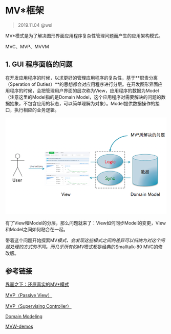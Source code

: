 # MV*框架

> 2019.11.04 @wsl

MV*模式是为了解决图形界面应用程序复杂性管理问题而产生的应用架构模式。

MVC、MVP、MVVM

## 1. GUI 程序面临的问题

在开发应用程序的时候，以求更好的管理应用程序的复杂性，基于**职责分离（Speration of Duties）**的思想都会对应用程序进行分层。在开发图形界面应用程序的时候，会把管理用户界面的层次称为View，应用程序的数据为Model（注意这里的Model指的是Domain Model，这个应用程序对需要解决的问题的数据抽象，不包含应用的状态，可以简单理解为对象）。Model提供数据操作的接口，执行相应的业务逻辑。

![img](.\images\gui.jpg)

有了View和Model的分层，那么问题就来了：View如何同步Model的变更，View和Model之间如何粘合在一起。

带着这个问题开始探索MV*模式，会发现这些模式之间的差异可以归纳为对这个问题处理的方式的不同。而几乎所有的MV*模式都是经典的Smalltalk-80 MVC的修改版。















## 参考链接

[界面之下：还原真实的MV*模式](https://github.com/livoras/blog/issues/11)

[MVP（Passive View）](https://martinfowler.com/eaaDev/PassiveScreen.html)

[MVP（Supervising Controller）](https://martinfowler.com/eaaDev/SupervisingPresenter.html)

[Domain Modeling](http://www.cs.sjsu.edu/~pearce/modules/lectures/ooa/analysis/DomainModeling.htm)

[MVW-demos](https://github.com/livoras/MVW-demos)